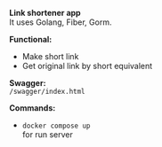 <b>Link shortener app</b><br>
It uses Golang, Fiber, Gorm.

<b>Functional:</b><br>
- Make short link
- Get original link by short equivalent


<b>Swagger:</b><br>
`/swagger/index.html`


<b>Commands:</b><br>
- `docker compose up`<br>
for run server<br>